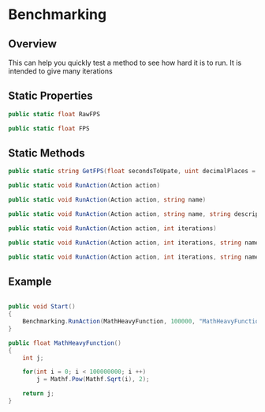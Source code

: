 # Benchmarking

## Overview

This can help you quickly test a method to see how hard it is to run. It is intended to give many iterations 

## Static Properties

```csharp
public static float RawFPS
```
```csharp
public static float FPS
```

## Static Methods

```csharp
public static string GetFPS(float secondsToUpate, uint decimalPlaces = 0)
```
```csharp
public static void RunAction(Action action)
```
```csharp
public static void RunAction(Action action, string name)
```
```csharp
public static void RunAction(Action action, string name, string description)
```
```csharp
public static void RunAction(Action action, int iterations)
```
```csharp
public static void RunAction(Action action, int iterations, string name)
```
```csharp
public static void RunAction(Action action, int iterations, string name, string description)
```

## Example

```csharp

public void Start()
{
    Benchmarking.RunAction(MathHeavyFunction, 100000, "MathHeavyFunction");
}

public float MathHeavyFunction()
{
    int j;

    for(int i = 0; i < 100000000; i ++)
        j = Mathf.Pow(Mathf.Sqrt(i), 2);

    return j;
}

```